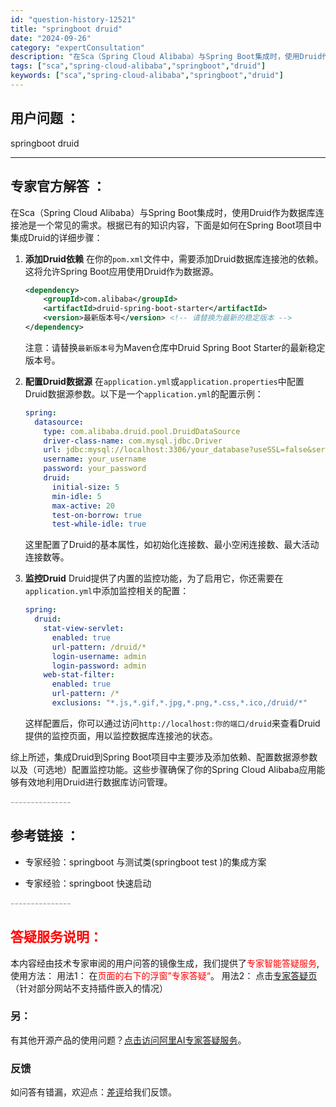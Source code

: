 ```yaml
---
id: "question-history-12521"
title: "springboot druid"
date: "2024-09-26"
category: "expertConsultation"
description: "在Sca（Spring Cloud Alibaba）与Spring Boot集成时，使用Druid作为数据库连接池是一个常见的需求。根据已有的知识内容，下面是如何在Spring Boot项目中集成Druid的详细步骤：1. **添加Druid依赖**   在你的`pom.xml`文件中，需要添加Dr"
tags: ["sca","spring-cloud-alibaba","springboot","druid"]
keywords: ["sca","spring-cloud-alibaba","springboot","druid"]
---
```


## 用户问题 ： 
 springboot druid  

---------------
## 专家官方解答 ：

在Sca（Spring Cloud Alibaba）与Spring Boot集成时，使用Druid作为数据库连接池是一个常见的需求。根据已有的知识内容，下面是如何在Spring Boot项目中集成Druid的详细步骤：

1. **添加Druid依赖**
   在你的`pom.xml`文件中，需要添加Druid数据库连接池的依赖。这将允许Spring Boot应用使用Druid作为数据源。
   ```xml
   <dependency>
       <groupId>com.alibaba</groupId>
       <artifactId>druid-spring-boot-starter</artifactId>
       <version>最新版本号</version> <!-- 请替换为最新的稳定版本 -->
   </dependency>
   ```
   注意：请替换`最新版本号`为Maven仓库中Druid Spring Boot Starter的最新稳定版本号。

2. **配置Druid数据源**
   在`application.yml`或`application.properties`中配置Druid数据源参数。以下是一个`application.yml`的配置示例：
   ```yaml
   spring:
     datasource:
       type: com.alibaba.druid.pool.DruidDataSource
       driver-class-name: com.mysql.jdbc.Driver
       url: jdbc:mysql://localhost:3306/your_database?useSSL=false&serverTimezone=UTC
       username: your_username
       password: your_password
       druid:
         initial-size: 5
         min-idle: 5
         max-active: 20
         test-on-borrow: true
         test-while-idle: true
   ```
   这里配置了Druid的基本属性，如初始化连接数、最小空闲连接数、最大活动连接数等。

3. **监控Druid**
   Druid提供了内置的监控功能，为了启用它，你还需要在`application.yml`中添加监控相关的配置：
   ```yaml
   spring:
     druid:
       stat-view-servlet:
         enabled: true
         url-pattern: /druid/*
         login-username: admin
         login-password: admin
       web-stat-filter:
         enabled: true
         url-pattern: /*
         exclusions: "*.js,*.gif,*.jpg,*.png,*.css,*.ico,/druid/*"
   ```
   这样配置后，你可以通过访问`http://localhost:你的端口/druid`来查看Druid提供的监控页面，用以监控数据库连接池的状态。

综上所述，集成Druid到Spring Boot项目中主要涉及添加依赖、配置数据源参数以及（可选地）配置监控功能。这些步骤确保了你的Spring Cloud Alibaba应用能够有效地利用Druid进行数据库访问管理。


<font color="#949494">---------------</font> 


## 参考链接 ：

* 专家经验：springboot 与测试类(springboot test )的集成方案 
 
 * 专家经验：springboot 快速启动 


 <font color="#949494">---------------</font> 
 


## <font color="#FF0000">答疑服务说明：</font> 

本内容经由技术专家审阅的用户问答的镜像生成，我们提供了<font color="#FF0000">专家智能答疑服务</font>,使用方法：
用法1： 在<font color="#FF0000">页面的右下的浮窗”专家答疑“</font>。
用法2： 点击[专家答疑页](https://answer.opensource.alibaba.com/docs/intro)（针对部分网站不支持插件嵌入的情况）
### 另：


有其他开源产品的使用问题？[点击访问阿里AI专家答疑服务](https://answer.opensource.alibaba.com/docs/intro)。
### 反馈
如问答有错漏，欢迎点：[差评](https://ai.nacos.io/user/feedbackByEnhancerGradePOJOID?enhancerGradePOJOId=12614)给我们反馈。

